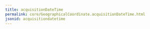 ```yaml
---
title: acquisitionDateTime
permalink: core/GeographicalCoordinate.acquisitionDateTime.html
jsonid: acquisitiondatetime
---
```

